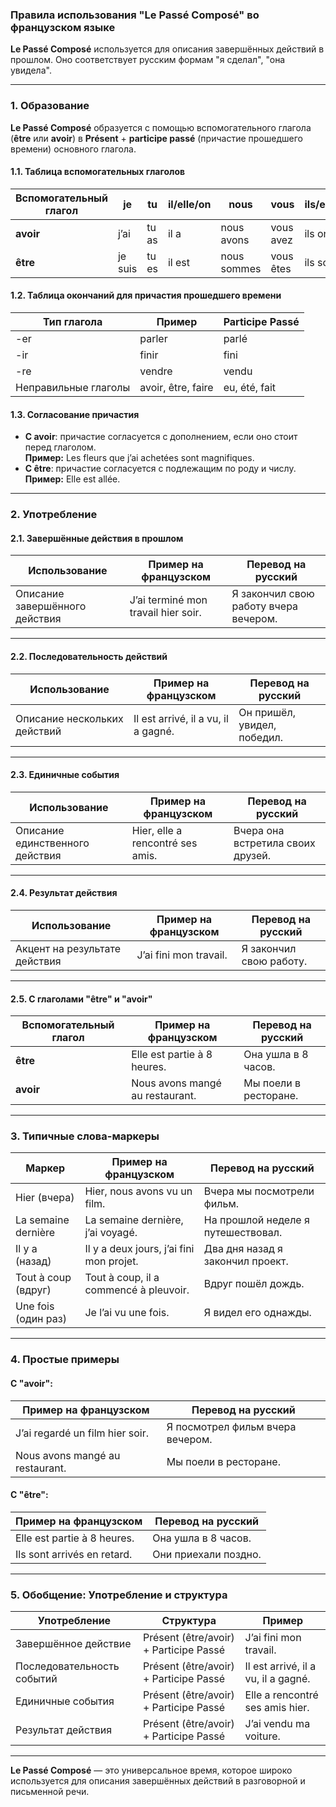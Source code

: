### **Правила использования "Le Passé Composé" во французском языке**

**Le Passé Composé** используется для описания завершённых действий в прошлом. Оно соответствует русским формам "я сделал", "она увидела".

---

### **1. Образование**

**Le Passé Composé** образуется с помощью вспомогательного глагола (**être** или **avoir**) в **Présent** + **participe passé** (причастие прошедшего времени) основного глагола.

#### **1.1. Таблица вспомогательных глаголов**

| Вспомогательный глагол | je       | tu       | il/elle/on | nous      | vous      | ils/elles  |
|-------------------------|----------|----------|------------|-----------|-----------|------------|
| **avoir**              | j’ai     | tu as    | il a       | nous avons | vous avez | ils ont    |
| **être**               | je suis  | tu es    | il est     | nous sommes | vous êtes | ils sont   |

#### **1.2. Таблица окончаний для причастия прошедшего времени**

| Тип глагола | Пример      | Participe Passé |
|-------------|-------------|-----------------|
| -er         | parler      | parlé           |
| -ir         | finir       | fini            |
| -re         | vendre      | vendu           |
| Неправильные глаголы | avoir, être, faire | eu, été, fait |

#### **1.3. Согласование причастия**
- **С avoir**: причастие согласуется с дополнением, если оно стоит перед глаголом.  
  **Пример:** Les fleurs que j’ai achetées sont magnifiques.  
- **С être**: причастие согласуется с подлежащим по роду и числу.  
  **Пример:** Elle est allée.  

---

### **2. Употребление**

#### **2.1. Завершённые действия в прошлом**

| Использование       | Пример на французском         | Перевод на русский             |
|---------------------|-------------------------------|---------------------------------|
| Описание завершённого действия | J’ai terminé mon travail hier soir. | Я закончил свою работу вчера вечером. |

---

#### **2.2. Последовательность действий**

| Использование           | Пример на французском                        | Перевод на русский                       |
|-------------------------|----------------------------------------------|------------------------------------------|
| Описание нескольких действий | Il est arrivé, il a vu, il a gagné.        | Он пришёл, увидел, победил.              |

---

#### **2.3. Единичные события**

| Использование       | Пример на французском          | Перевод на русский             |
|---------------------|--------------------------------|---------------------------------|
| Описание единственного действия | Hier, elle a rencontré ses amis. | Вчера она встретила своих друзей. |

---

#### **2.4. Результат действия**

| Использование       | Пример на французском          | Перевод на русский             |
|---------------------|--------------------------------|---------------------------------|
| Акцент на результате действия | J’ai fini mon travail.            | Я закончил свою работу.         |

---

#### **2.5. С глаголами "être" и "avoir"**

| Вспомогательный глагол | Пример на французском                   | Перевод на русский                     |
|------------------------|-----------------------------------------|----------------------------------------|
| **être**               | Elle est partie à 8 heures.            | Она ушла в 8 часов.                   |
| **avoir**              | Nous avons mangé au restaurant.         | Мы поели в ресторане.                 |

---

### **3. Типичные слова-маркеры**

| Маркер                 | Пример на французском                    | Перевод на русский                     |
|------------------------|------------------------------------------|----------------------------------------|
| Hier (вчера)           | Hier, nous avons vu un film.            | Вчера мы посмотрели фильм.            |
| La semaine dernière    | La semaine dernière, j’ai voyagé.       | На прошлой неделе я путешествовал.    |
| Il y a (назад)         | Il y a deux jours, j’ai fini mon projet. | Два дня назад я закончил проект.      |
| Tout à coup (вдруг)    | Tout à coup, il a commencé à pleuvoir.  | Вдруг пошёл дождь.                    |
| Une fois (один раз)    | Je l’ai vu une fois.                    | Я видел его однажды.                  |

---

### **4. Простые примеры**

#### **С "avoir":**

| Пример на французском               | Перевод на русский                  |
|-------------------------------------|--------------------------------------|
| J’ai regardé un film hier soir.     | Я посмотрел фильм вчера вечером.    |
| Nous avons mangé au restaurant.     | Мы поели в ресторане.               |

#### **С "être":**

| Пример на французском               | Перевод на русский                  |
|-------------------------------------|--------------------------------------|
| Elle est partie à 8 heures.         | Она ушла в 8 часов.                 |
| Ils sont arrivés en retard.         | Они приехали поздно.                |

---

### **5. Обобщение: Употребление и структура**

| Употребление               | Структура                               | Пример                                   |
|----------------------------|-----------------------------------------|-----------------------------------------|
| Завершённое действие       | Présent (être/avoir) + Participe Passé  | J’ai fini mon travail.                  |
| Последовательность событий | Présent (être/avoir) + Participe Passé  | Il est arrivé, il a vu, il a gagné.     |
| Единичные события          | Présent (être/avoir) + Participe Passé  | Elle a rencontré ses amis hier.         |
| Результат действия         | Présent (être/avoir) + Participe Passé  | J’ai vendu ma voiture.                  |

---

**Le Passé Composé** — это универсальное время, которое широко используется для описания завершённых действий в разговорной и письменной речи.